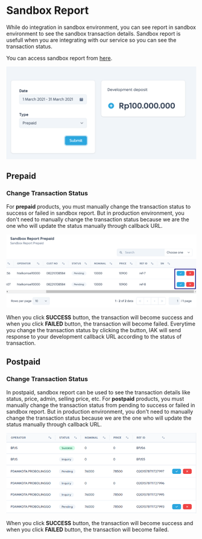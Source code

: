 # Sandbox Report

While do integration in sandbox environment, you can see report in sandbox environment to see the sandbox transaction details.
Sandbox report is usefull when you are integrating with our service so you can see the transaction status.

You can access sandbox report from [here](https://developer.iak.id/sandbox-report).

  ![Sandbox Report](../../assets/images/sandbox-report/sandboxreport.png)

## Prepaid

### Change Transaction Status

For **prepaid** products, you must manually change the transaction status to success or failed in sandbox report. But in production environment, you don't need to manually change the transaction status because we are the one who will update the status manually through callback URL.

![Sandbox Report Manual Success](../../assets/images/sandbox-report/sandbox-report-manual-success.png)

When you click **SUCCESS** button, the transaction will become success and when you click **FAILED** button, the transaction will become failed. 
Everytime you change the transaction status by clicking the button, IAK will send response to your development callback URL according to the status of transaction. 

## Postpaid

### Change Transaction Status

In postpaid, sandbox report can be used to see the transaction details like status, price, admin, selling price, etc. For **postpaid** products, you must manually change the transaction status from pending to success or failed in sandbox report. But in production environment, you don't need to manually change the transaction status because we are the one who will update the status manually through callback URL.

![Sandbox Report Postpaid Manual Success](../../assets/images/sandbox-report/sandbox-report-postpaid-manual-success.png)

When you click **SUCCESS** button, the transaction will become success and when you click **FAILED** button, the transaction will become failed. 